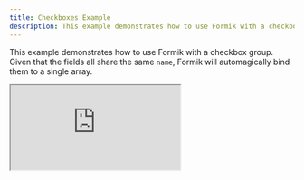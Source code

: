 ```yaml
---
title: Checkboxes Example
description: This example demonstrates how to use Formik with a checkbox group. Given that the fields all share the same `name`, Formik will automagically bind them to a single array.
---
```


This example demonstrates how to use Formik with a checkbox group. Given that the fields all share the same `name`, Formik will automagically bind them to a single array.

<div className="embed-responsive aspect-ratio-square">
  <iframe
  src="https://codesandbox.io/embed/github/formik/formik/tree/master/examples/checkboxes?fontsize=14&hidenavigation=1&theme=dark"
  style={{ width:'100%', height: '100%', border:0, borderRadius: 4, overflow: 'hidden'}}
  title="formik/formik: async-submission"
  allow="accelerometer; ambient-light-sensor; camera; encrypted-media; geolocation; gyroscope; hid; microphone; midi; payment; usb; vr; xr-spatial-tracking"
  sandbox="allow-forms allow-modals allow-popups allow-presentation allow-same-origin allow-scripts"
  ></iframe>
</div>

